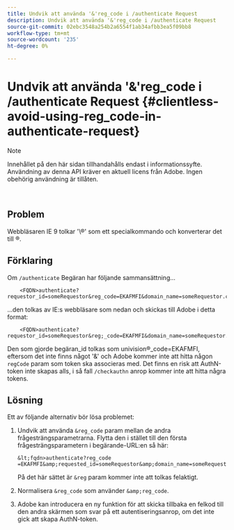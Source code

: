 ```yaml
---
title: Undvik att använda '&'reg_code i /authenticate Request
description: Undvik att använda '&'reg_code i /authenticate Request
source-git-commit: 02ebc3548a254b2a6554f1ab34afbb3ea5f09bb8
workflow-type: tm+mt
source-wordcount: '235'
ht-degree: 0%

---
```


# Undvik att använda &#39;&amp;&#39;reg_code i /authenticate Request {#clientless-avoid-using-reg_code-in-authenticate-request}

>[!NOTE]
>
>Innehållet på den här sidan tillhandahålls endast i informationssyfte. Användning av denna API kräver en aktuell licens från Adobe. Ingen obehörig användning är tillåten.

</br>



## Problem

Webbläsaren IE 9 tolkar &#39;\®&#39; som ett specialkommando och konverterar det till ®.

## Förklaring

Om `/authenticate` Begäran har följande sammansättning...


```
    <FQDN>authenticate? requestor_id=someRequestor&reg_code=EKAFMFI&domain_name=someRequestor.com&noflash=true&mso_id=someMvpd&redirect_url=someRequestor.redirect.url.html
```


...den tolkas av IE:s webbläsare som nedan och skickas till Adobe i detta format:


```
    <FQDN>authenticate?requestor_id=someRequestor&reg;_code=EKAFMFI&domain_name=someRequestor.com&noflash=true&mso_id=someMvpd&redirect_url=someRequestor.redirect.url.html
```


Den som gjorde begäran\_id tolkas som univision®\_code=EKAFMFI, eftersom det inte finns något &#39;&amp;&#39; och Adobe kommer inte att hitta någon `regCode` param som token ska associeras med.  Det finns en risk att AuthN-token inte skapas alls, i så fall `/checkauthn` anrop kommer inte att hitta några tokens.



## Lösning

Ett av följande alternativ bör lösa problemet:

1. Undvik att använda `&reg_code` param mellan de andra frågesträngsparametrarna.  Flytta den i stället till den första frågesträngsparametern i begärande-URL:en så här:


       &lt;fqdn>authenticate?reg_code =EKAFMFI&amp;requested_id=someRequestor&amp;domain_name=someRequestor.com&amp;noflash=true&amp;mso_id=someMvpd&amp;redirect_url=someRequestor.redirect.url.html
   

   På det här sättet är `&reg` param kommer inte att tolkas felaktigt.

1. Normalisera `&reg_code` som använder `&amp;reg_code`.

1. Adobe kan introducera en ny funktion för att skicka tillbaka en felkod till den andra skärmen som svar på ett autentiseringsanrop, om det inte gick att skapa AuthN-token.
